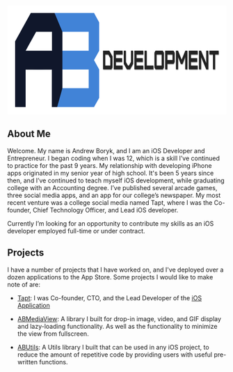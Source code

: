 <p align="center">
  <img src="https://github.com/AndrewBoryk/andrewboryk.github.io/blob/master/ABDevelopmentLogo.png?raw=true" alt="AB Developmoent custom logo" height="250" width = "900"/>
</p>

## About Me
Welcome. My name is Andrew Boryk, and I am an iOS Developer and Entrepreneur. I began coding when I was 12, which is a skill I’ve continued to practice for the past 9 years. My relationship with developing iPhone apps originated in my senior year of high school. It's been 5 years since then, and I’ve continued to teach myself iOS development, while graduating college with an Accounting degree. I’ve published several arcade games, three social media apps, and an app for our college’s newspaper. My most recent venture was a college social media named Tapt, where I was the Co-founder, Chief Technology Officer, and Lead iOS developer.

Currently I’m looking for an opportunity to contribute my skills as an iOS developer employed full-time or under contract.

## Projects

I have a number of projects that I have worked on, and I've deployed over a dozen applications to the App Store. Some projects I would like to make note of are:

* [Tapt](http://www.tapt.io): I was Co-founder, CTO, and the Lead Developer of the [iOS Application](https://itunes.apple.com/us/app/tapt-exclusive-campus-feed/id982739793?mt=8)

* [ABMediaView](https://andrewboryk.github.io/ABMediaView/): A library I built for drop-in image, video, and GIF display and lazy-loading functionality. As well as the functionality to minimize the view from fullscreen.

* [ABUtils](https://www.github.com/andrewboryk/ABUtils): A Utils library I built that can be used in any iOS project, to reduce the amount of repetitive code by providing users with useful pre-written functions.

